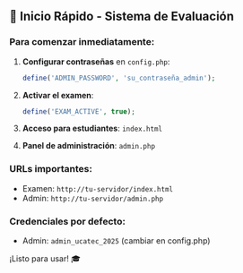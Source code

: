 ## 🚀 Inicio Rápido - Sistema de Evaluación

### Para comenzar inmediatamente:

1. **Configurar contraseñas** en `config.php`:
   ```php
   define('ADMIN_PASSWORD', 'su_contraseña_admin');
   ```

2. **Activar el examen**:
   ```php
   define('EXAM_ACTIVE', true);
   ```

3. **Acceso para estudiantes**: `index.html`
4. **Panel de administración**: `admin.php`

### URLs importantes:
- Examen: `http://tu-servidor/index.html`
- Admin: `http://tu-servidor/admin.php`

### Credenciales por defecto:
- Admin: `admin_ucatec_2025` (cambiar en config.php)

¡Listo para usar! 🎓
